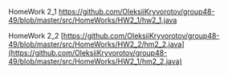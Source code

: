 HomeWork 2_1   https://github.com/OleksiiKryvorotov/group48-49/blob/master/src/HomeWorks/HW2_1/hw2_1.java

HomeWork 2_2   [https://github.com/OleksiiKryvorotov/group48-49/blob/master/src/HomeWorks/HW2_2/hm2_2.java](https://github.com/OleksiiKryvorotov/group48-49/blob/master/src/HomeWorks/HW2_1/hm2_2.java)
